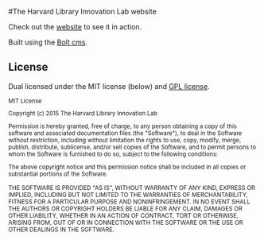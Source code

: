 #The Harvard Library Innovation Lab website

Check out the [website](http://librarylab.law.harvard.edu/) to see it in action.

Built using the [Bolt cms](https://bolt.cm/).

## License

Dual licensed under the MIT license (below) and [GPL license](http://www.gnu.org/licenses/gpl-3.0.html).

<small>
MIT License

Copyright (c) 2015 The Harvard Library Innovation Lab

Permission is hereby granted, free of charge, to any person obtaining a copy of this software and associated documentation files (the "Software"), to deal in the Software without restriction, including without limitation the rights to use, copy, modify, merge, publish, distribute, sublicense, and/or sell copies of the Software, and to permit persons to whom the Software is furnished to do so, subject to the following conditions:

The above copyright notice and this permission notice shall be included in all copies or substantial portions of the Software.

THE SOFTWARE IS PROVIDED "AS IS", WITHOUT WARRANTY OF ANY KIND, EXPRESS OR IMPLIED, INCLUDING BUT NOT LIMITED TO THE WARRANTIES OF MERCHANTABILITY, FITNESS FOR A PARTICULAR PURPOSE AND NONINFRINGEMENT. IN NO EVENT SHALL THE AUTHORS OR COPYRIGHT HOLDERS BE LIABLE FOR ANY CLAIM, DAMAGES OR OTHER LIABILITY, WHETHER IN AN ACTION OF CONTRACT, TORT OR OTHERWISE, ARISING FROM, OUT OF OR IN CONNECTION WITH THE SOFTWARE OR THE USE OR OTHER DEALINGS IN THE SOFTWARE.
</small>
